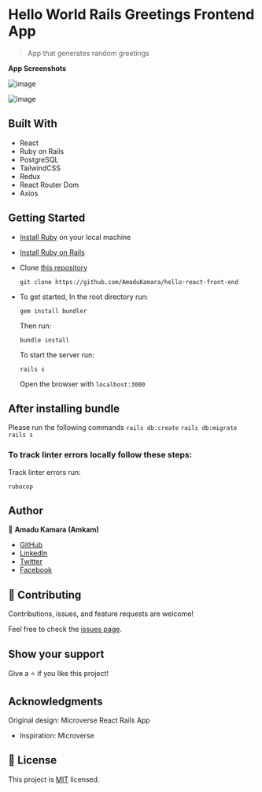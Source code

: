 # Hello World Rails Greetings Frontend App

> App that generates random greetings

**App Screenshots**

![image](https://user-images.githubusercontent.com/50941074/165738616-a0e1d294-58c7-4b6d-8c08-e6a32e5fc1c1.png)

![image](https://user-images.githubusercontent.com/50941074/165738519-bedb1da6-24bc-413d-babd-9e7ad6a2190d.png)

## Built With

- React
- Ruby on Rails
- PostgreSQL
- TailwindCSS
- Redux
- React Router Dom
- Axios

## Getting Started

- [Install Ruby](https://www.ruby-lang.org/en/documentation/installation/) on your local machine
- [Install Ruby on Rails](https://guides.rubyonrails.org/v5.1/getting_started.html)
- Clone [this repository](https://github.com/AmaduKamara/budget-app.git)
  ```
  git clone https://github.com/AmaduKamara/hello-react-front-end
  ```
- To get started, In the root directory run:

  ```
  gem install bundler
  ```

  Then run:

  ```
  bundle install
  ```

  To start the server run:

  ```
  rails s
  ```

  Open the browser with `localhost:3000`

## After installing bundle

Please run the following commands `rails db:create` `rails db:migrate` `rails s`

### To track linter errors locally follow these steps:

Track linter errors run:

```
rubocop
```

## Author

:man: **Amadu Kamara (Amkam)**

- [GitHub](https://github.com/AmaduKamara)
- [LinkedIn](https://www.linkedin.com/in/amadu-kamara-3b60a25b)
- [Twitter](https://twitter.com/DevAmkam)
- [Facebook](https://www.facebook.com/amadus.kamara.7)

## 🤝 Contributing

Contributions, issues, and feature requests are welcome!

Feel free to check the [issues page](https://github.com/AmaduKamara/hello-react-front-end/issues).

## Show your support

Give a ⭐️ if you like this project!

## Acknowledgments

Original design: Microverse React Rails App

- Inspiration: Microverse

## 📝 License

This project is [MIT](./MIT.md) licensed.
